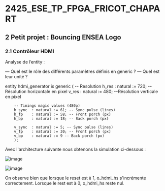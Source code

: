 # 2425_ESE_TP_FPGA_FRICOT_CHAPART

## 2 Petit projet : Bouncing ENSEA Logo
### 2.1 Contrôleur HDMI
Analyse de l’entity :

— Quel est le rôle des différents paramètres définis en generic ?
— Quel est leur unité ?

entity hdmi_generator is
	generic (
		-- Resolution
		h_res 	: natural := 720; --Résolution  horizontale en pixel
		v_res 	: natural := 480; --Résolution verticale en pixel

		-- Timings magic values (480p)
		h_sync	: natural := 61; -- Sync pulse (lines)
		h_fp	: natural := 58; -- Front porch (px) 
		h_bp	: natural := 18; -- Back porch (px)

		v_sync	: natural := 5; -- Sync pulse (lines)
		v_fp	: natural := 30; -- Front porch (px) 
		v_bp	: natural := 9 -- Back porch (px)
    	);

Avec l'architecture suivante nous obtenons la simulation ci-dessous : 

![image](https://github.com/user-attachments/assets/a7688d4d-5314-4c54-b57e-caff2b8f9330)

![image](https://github.com/user-attachments/assets/ae89187d-1748-4b48-ab44-de0c51a02783)

On observe bien que lorsque le reset est à 1, o_hdmi_hs s'incrémente correctement. Lorsque le rest est à 0, o_hdmi_hs reste nul.
